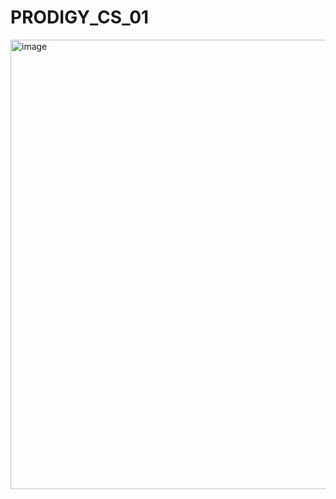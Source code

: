 # PRODIGY_CS_01

<img width="719" alt="image" src="https://github.com/MuhammadJamshaidGhaffar/PRODIGY_CS_01/assets/75721211/c443c5ac-4f54-4268-89db-f6831121f173">
